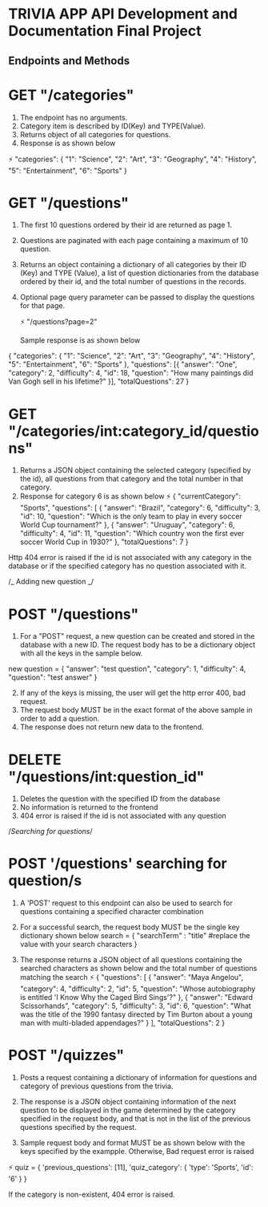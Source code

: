# TRIVIA APP API Development and Documentation Final Project

<h2>Endpoints and Methods</h2>

# GET "/categories"

1. The endpoint has no arguments.
2. Category item is described by ID(Key) and TYPE(Value).
3. Returns object of all categories for questions.
4. Response is as shown below

  ⚡ "categories": { "1": "Science", "2": "Art", "3": "Geography", "4": "History", "5": "Entertainment", "6": "Sports" }

# GET "/questions"

1. The first 10 questions ordered by their id are returned as page 1.
2. Questions are paginated with each page containing a maximum of 10 question.
3. Returns an object containing a dictionary of all categories by their ID (Key) and TYPE (Value), a list of question dictionaries from the database ordered by their id, and the total number of questions in the records.
4. Optional page query parameter can be passed to display the questions for that page.

     ⚡ "/questions?page=2"

   Sample response is as shown below

{ "categories": { "1": "Science", "2": "Art", "3": "Geography", "4": "History", "5": "Entertainment", "6": "Sports" }, "questions": [{ "answer": "One", "category": 2, "difficulty": 4, "id": 18, "question": "How many paintings did Van Gogh sell in his lifetime?" }], "totalQuestions": 27 }

# GET "/categories/int:category_id/questions"

1. Returns a JSON object containing the selected category (specified by the id), all questions from that category and the total number in that category.
2. Response for category 6 is as shown below
  ⚡ { "currentCategory": "Sports", "questions": [ { "answer": "Brazil", "category": 6, "difficulty": 3, "id": 10, "question": "Which is the only team to play in every soccer World Cup tournament?" }, { "answer": "Uruguay", "category": 6, "difficulty": 4, "id": 11, "question": "Which country won the first ever soccer World Cup in 1930?" }, "totalQuestions": 7 }

Http 404 error is raised if the id is not associated with any category in the database or if the specified category has no question associated with it.

/_ Adding new question _/

# POST "/questions"

1. For a "POST" request, a new question can be created and stored in the database with a new ID.
  The request body has to be a dictionary object with all the keys in the sample below.

new question = { "answer": "test question", "category": 1, "difficulty": 4, "question": "test answer" }

2. If any of the keys is missing, the user will get the http error 400, bad request.
3. The request body MUST be in the exact format of the above sample in order to add a question.
4. The response does not return new data to the frontend.

# DELETE "/questions/int:question_id"

1. Deletes the question with the specified ID from the database
2. No information is returned to the frontend
3. 404 error is raised if the id is not associated with any question

/_Searching for questions_/

# POST '/questions' searching for question/s

1. A 'POST' request to this endpoint can also be used to search for questions containing a specified character combination
2. For a successful search, the request body MUST be the single key dictionary shown below
  search = { "searchTerm" : "title" #replace the value with your search characters }

3. The response returns a JSON object of all questions containing the searched characters as shown below and the total number of questions matching the search
  ⚡ { "questions": [ { "answer": "Maya Angelou", "category": 4, "difficulty": 2, "id": 5, "question": "Whose autobiography is entitled 'I Know Why the Caged Bird Sings'?" }, { "answer": "Edward Scissorhands", "category": 5, "difficulty": 3, "id": 6, "question": "What was the title of the 1990 fantasy directed by Tim Burton about a young man with multi-bladed appendages?" } ], "totalQuestions": 2 }

# POST "/quizzes"

1. Posts a request containing a dictionary of information for questions and category of previous questions from the trivia.

2. The response is a JSON object containing information of the next question to be displayed in the game determined by the category specified in the request body, and that is not in the list of the previous questions specified by the request.

3. Sample request body and format MUST be as shown below with the keys specified by the exampple. Otherwise, Bad request error is raised

⚡ quiz = { 'previous_questions': [11], 'quiz_category': { 'type': 'Sports', 'id': '6' } }

  If the category is non-existent, 404 error is raised.
